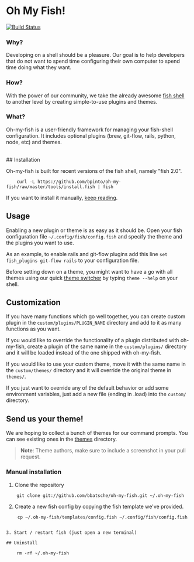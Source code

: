 # Oh My Fish!

[![Build Status](https://travis-ci.org/bpinto/oh-my-fish.svg?branch=master)](https://travis-ci.org/bpinto/oh-my-fish)

### Why?
  Developing on a shell should be a pleasure. Our goal is to help developers that do not want to spend time configuring their own computer to spend time doing what they want.

### How?
  With the power of our community, we take the already awesome [fish shell][fish] to another level by creating simple-to-use plugins and themes.

[fish]: http://fishshell.com/

### What?
  Oh-my-fish is a user-friendly framework for managing your fish-shell configuration. It includes optional plugins (brew, git-flow, rails, python, node, etc) and themes.

<br>
## Installation

Oh-my-fish is built for recent versions of the fish shell, namely "fish 2.0".

```fish
    curl -L https://github.com/bpinto/oh-my-fish/raw/master/tools/install.fish | fish
```

If you want to install it manually, [keep reading](#manual-installation).

## Usage

Enabling a new plugin or theme is as easy as it should be. Open your fish configuration file `~/.config/fish/config.fish` and specify the theme and the plugins you want to use.

As an example, to enable rails and git-flow plugins add this line `set fish_plugins git-flow rails` to your configuration file.

Before setting down on a theme, you might want to have a go with all themes using our quick [theme switcher](https://github.com/bpinto/oh-my-fish/blob/master/plugins/theme/README.md) by typing `theme --help` on your shell.

## Customization

If you have many functions which go well together, you can create custom plugin in the `custom/plugins/PLUGIN_NAME`
directory and add to it as many functions as you want.

If you would like to override the functionality of a plugin distributed with oh-my-fish,
create a plugin of the same name in the `custom/plugins/` directory and it will be loaded
instead of the one shipped with oh-my-fish.

If you would like to use your custom theme, move it with the same name in the `custom/themes/` directory
and it will override the original theme in `themes/`.

If you just want to override any of the default behavior or add some environment variables,
just add a new file (ending in .load) into the `custom/` directory.

## Send us your theme!

We are hoping to collect a bunch of themes for our command prompts. You can see existing ones in the [themes](themes/) directory.

> __Note__: Theme authors, make sure to include a screenshot in your pull request.

### Manual installation

1. Clone the repository
```
    git clone git://github.com/bbatsche/oh-my-fish.git ~/.oh-my-fish
```

2. Create a new fish config by copying the fish template we've provided.
   ```fish
    cp ~/.oh-my-fish/templates/config.fish ~/.config/fish/config.fish
```

3. Start / restart fish (just open a new terminal)

## Uninstall

    rm -rf ~/.oh-my-fish
